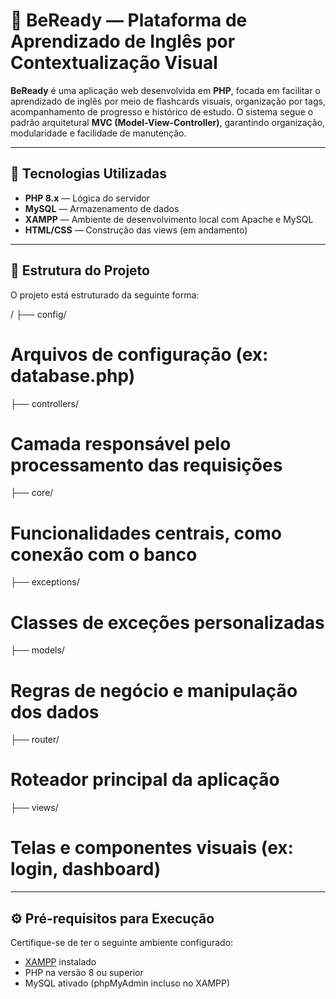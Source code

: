 # 📘 BeReady — Plataforma de Aprendizado de Inglês por Contextualização Visual

**BeReady** é uma aplicação web desenvolvida em **PHP**, focada em facilitar o aprendizado de inglês por meio de flashcards visuais, organização por tags, acompanhamento de progresso e histórico de estudo. O sistema segue o padrão arquitetural **MVC (Model-View-Controller)**, garantindo organização, modularidade e facilidade de manutenção.

---

## 🚀 Tecnologias Utilizadas

- **PHP 8.x** — Lógica do servidor
- **MySQL** — Armazenamento de dados
- **XAMPP** — Ambiente de desenvolvimento local com Apache e MySQL
- **HTML/CSS** — Construção das views (em andamento)

---

## 📁 Estrutura do Projeto

O projeto está estruturado da seguinte forma:

/
├── config/ 
# Arquivos de configuração (ex: database.php)
├── controllers/ 
# Camada responsável pelo processamento das requisições
├── core/ 
# Funcionalidades centrais, como conexão com o banco
├── exceptions/ 
# Classes de exceções personalizadas
├── models/ 
# Regras de negócio e manipulação dos dados
├── router/ 
# Roteador principal da aplicação
├── views/ 
# Telas e componentes visuais (ex: login, dashboard)


---

## ⚙️ Pré-requisitos para Execução

Certifique-se de ter o seguinte ambiente configurado:

- [XAMPP](https://www.apachefriends.org/) instalado
- PHP na versão 8 ou superior
- MySQL ativado (phpMyAdmin incluso no XAMPP)
